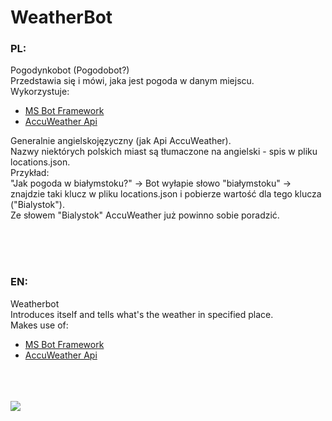 # WeatherBot

### PL:
Pogodynkobot (Pogodobot?)<br/>
Przedstawia się i mówi, jaka jest pogoda w danym miejscu.<br/>
Wykorzystuje:<br/>
+ [MS Bot Framework](https://dev.botframework.com/)
+ [AccuWeather Api](https://developer.accuweather.com/)

Generalnie angielskojęzyczny (jak Api AccuWeather).<br/>
Nazwy niektórych polskich miast są tłumaczone na angielski - spis w pliku locations.json.<br/>
Przykład:<br/>
"Jak pogoda w białymstoku?" -> Bot wyłapie słowo "białymstoku" -> znajdzie taki klucz w pliku locations.json i pobierze wartość dla tego klucza ("Bialystok").<br/>
Ze słowem "Bialystok" AccuWeather już powinno sobie poradzić.<br/>

<br/><br/><br/>
### EN:
Weatherbot<br/>
Introduces itself and tells what's the weather in specified place.<br/>
Makes use of:<br/>
+ [MS Bot Framework](https://dev.botframework.com/)
+ [AccuWeather Api](https://developer.accuweather.com/)

<br/><br/><br/>
![](/WeatherBot/WeatherBot/bot.png)
